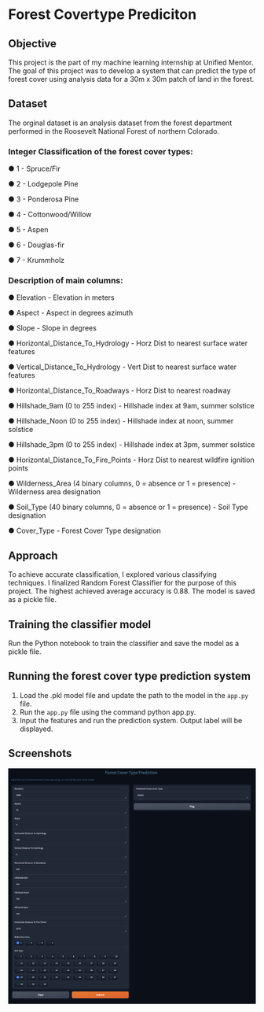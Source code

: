 # Forest Covertype Prediciton

## Objective
This project is the part of my machine learning internship at Unified Mentor. The goal of this project was to develop a system that can predict the type of forest cover using analysis data for a 30m x 30m patch of land in the forest.

## Dataset
The orginal dataset is an analysis dataset from the forest department performed in the Roosevelt National Forest of northern Colorado.

### Integer Classification of the forest cover types:
● 1 - Spruce/Fir

● 2 - Lodgepole Pine

● 3 - Ponderosa Pine

● 4 - Cottonwood/Willow

● 5 - Aspen

● 6 - Douglas-fir

● 7 - Krummholz


### Description of main columns:
● Elevation - Elevation in meters

● Aspect - Aspect in degrees azimuth

● Slope - Slope in degrees

● Horizontal_Distance_To_Hydrology - Horz Dist to nearest surface water features

● Vertical_Distance_To_Hydrology - Vert Dist to nearest surface water features

● Horizontal_Distance_To_Roadways - Horz Dist to nearest roadway

● Hillshade_9am (0 to 255 index) - Hillshade index at 9am, summer solstice

● Hillshade_Noon (0 to 255 index) - Hillshade index at noon, summer solstice

● Hillshade_3pm (0 to 255 index) - Hillshade index at 3pm, summer solstice

● Horizontal_Distance_To_Fire_Points - Horz Dist to nearest wildfire ignition points

● Wilderness_Area (4 binary columns, 0 = absence or 1 = presence) - Wilderness area
designation

● Soil_Type (40 binary columns, 0 = absence or 1 = presence) - Soil Type designation

● Cover_Type - Forest Cover Type designation

## Approach
To achieve accurate classification, I explored various classifying techniques. I finalized Random Forest Classifier for the purpose of this project. The highest achieved average accuracy is 0.88. The model is saved as a pickle file.

## Training the classifier model
Run the Python notebook to train the classifier and save the model as a pickle file.

## Running the forest cover type prediction system
1. Load the .pkl model file and update the path to the model in the `app.py` file.
2. Run the `app.py` file using the command python app.py.
3. Input the features and run the prediction system. Output label will be displayed.

## Screenshots

![App Screenshot](SCREENSHOT.png)
